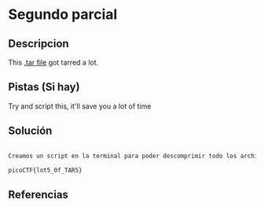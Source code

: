 # Segundo parcial

## Descripcion

This [.tar file](https://jupiter.challenges.picoctf.org/static/52084b5ad360b25f9af83933114324e0/1000.tar) got tarred a lot.

## Pistas (Si hay)

Try and script this, it'll save you a lot of time

## Solución


``` Bash

Creamos un script en la terminal para poder descomprimir todo los archivos tar de manera que podamos obtener la bandera, al final el tar1 contiene una imagen que contiene la bandera

picoCTF{lot5_0f_TAR5}

```

## Referencias